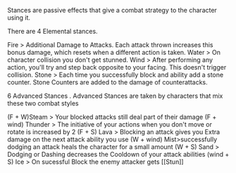 Stances are passive effects that give a combat strategy to the character using it.

There are 4 Elemental stances.

Fire > Additional Damage to Attacks. Each attack thrown increases this bonus damage, which resets when a different action is taken. 
Water > On character collision you don't get stunned. 
Wind > After performing any action, you'll try and step back opposite to your facing. This doesn't trigger collision.
Stone > Each time you successfully block and ability add a stone counter. Stone Counters are added to the damage of counterattacks.

6 Advanced Stances . 
Advanced Stances are taken by characters that mix these two combat styles

(F + W)Steam > Your blocked attacks still deal part of their damage
(F + wind) Thunder > The initiative of your actions when you don't move or rotate is increased by 2
(F + S) Lava > Blocking an attack gives you Extra damage on the next attack ability you use
(W + wind) Mist>successfully dodging an attack heals the character for a small amount
(W + S) Sand > Dodging or Dashing decreases the Cooldown of your attack abilities
(wind + S) Ice >  On sucessful Block the enemy attacker gets [[Stun]]

